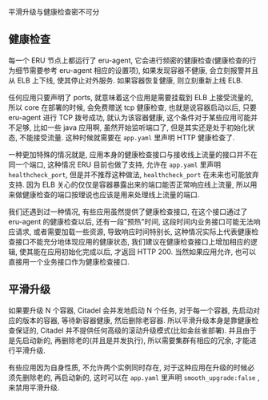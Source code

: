 平滑升级与健康检查密不可分

## 健康检查

每一个 ERU 节点上都运行了 eru-agent, 它会进行频密的健康检查(健康检查的行为细节需要参考 eru-agent 相应的设置项), 如果发现容器不健康, 会立刻报警并且从 ELB 上下线, 使其停止对外服务. 如果容器恢复健康, 则立刻重新上线 ELB.

任何应用只要声明了 ports, 就意味着这个应用是需要挂载到 ELB 上接受流量的, 所以 core 在部署的时候, 会免费赠送 tcp 健康检查, 也就是说容器启动以后, 只要 eru-agent 进行 TCP 拨号成功, 就认为该容器健康, 这个条件对于某些应用可能并不足够, 比如一些 java 应用啊, 虽然开始监听端口了, 但是其实还是处于初始化状态, 不能接受流量. 这种时候就需要在 `app.yaml` 里声明 HTTP 健康检查了.

一种更加特殊的情况就是, 应用本身的健康检查接口与接收线上流量的接口并不在同一个端口, 这种情况 ERU 目前也做了支持, 允许在 `app.yaml` 里声明 `healthcheck_port`, 但是并不推荐这种做法, `healthcheck_port` 在未来也可能放弃支持.  因为 ELB 关心的仅仅是容器暴露出来的端口能否正常响应线上流量, 所以用来做健康检查的端口按理说也应该是用来处理线上流量的端口.

我们还遇到过一种情况, 有些应用虽然提供了健康检查接口, 在这个接口通过了 eru-agent 的健康检查以后, 还有一段"预热"时间, 这段时间内业务接口可能无法响应请求, 或者需要加载一些资源, 导致响应时间特别长, 这种情况实际上代表健康检查接口不能充分地体现应用的健康状态, 我们建议在健康检查接口上增加相应的逻辑, 使其能在应用初始化完成以后, 才返回 HTTP 200. 当然如果应用允许, 也可以直接用一个业务接口作为健康检查接口.

## 平滑升级

如果要升级 N 个容器, Citadel 会并发地启动 N 个任务, 对于每一个容器, 先启动对应的版本的容器, 等待新容器健康, 然后删除老容器. 所以平滑升级本身是靠健康检查保证的, Citadel 并不提供任何高级的滚动升级模式(比如金丝雀部署). 并且由于是先启动新的, 再删除老的(并且是并发执行), 所以需要集群有相应的冗余, 才能进行平滑升级.

有些应用因为自身性质, 不允许两个实例同时存在, 对于这种应用在升级的时候必须先删除老的, 再启动新的, 这时可以在 `app.yaml` 里声明 `smooth_upgrade:false` , 来禁用平滑升级.
